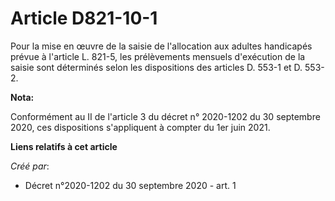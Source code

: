 # Article D821-10-1

Pour la mise en œuvre de la saisie de l'allocation aux adultes handicapés prévue à l'article L. 821-5, les prélèvements
mensuels d'exécution de la saisie sont déterminés selon les dispositions des articles D. 553-1 et D. 553-2.

**Nota:**

Conformément au II de l'article 3 du décret n° 2020-1202 du 30 septembre 2020, ces dispositions s'appliquent à compter du 1er
juin 2021.

**Liens relatifs à cet article**

_Créé par_:

  - Décret n°2020-1202 du 30 septembre 2020 - art. 1
